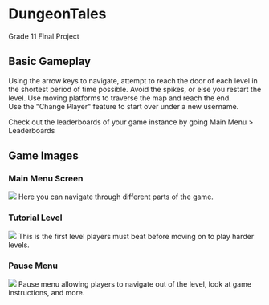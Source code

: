 # DungeonTales
Grade 11 Final Project

<h2>Basic Gameplay</h2>
Using the arrow keys to navigate, attempt to reach the door of each level in the shortest period of time possible.
Avoid the spikes, or else you restart the level. Use moving platforms to traverse the map and reach the end.
<br>
Use the "Change Player" feature to start over under a new username.

Check out the leaderboards of your game instance by going Main Menu > Leaderboards

<h2>Game Images</h2>

<h3>Main Menu Screen</h3>
<img src="https://i.imgur.com/q2G62ct.png?1"/>
Here you can navigate through different parts of the game.

<h3>Tutorial Level</h3>
<img src="https://i.imgur.com/ZbKz07V.png?1"/>
This is the first level players must beat before moving on to play harder levels.

<h3>Pause Menu</h3>
<img src="https://i.imgur.com/KXApuNm.png?1"/>
Pause menu allowing players to navigate out of the level, look at game instructions, and more.
